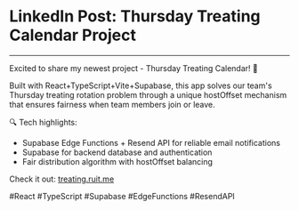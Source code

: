 # LinkedIn Post: Thursday Treating Calendar Project

---

Excited to share my newest project - Thursday Treating Calendar! 🚀

Built with React+TypeScript+Vite+Supabase, this app solves our team's Thursday treating rotation problem through a unique hostOffset mechanism that ensures fairness when team members join or leave.

🔍 Tech highlights:
- Supabase Edge Functions + Resend API for reliable email notifications
- Supabase for backend database and authentication
- Fair distribution algorithm with hostOffset balancing

Check it out: [treating.ruit.me](https://treating.ruit.me)

#React #TypeScript #Supabase #EdgeFunctions #ResendAPI 